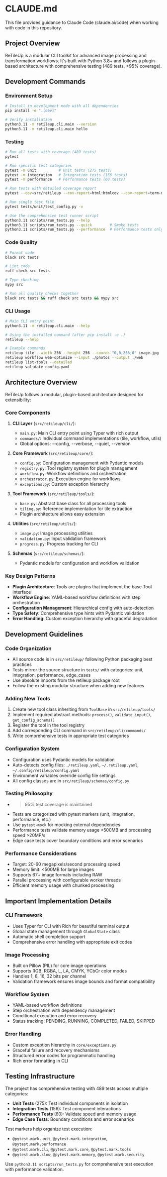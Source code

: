 # CLAUDE.md

This file provides guidance to Claude Code (claude.ai/code) when working with code in this repository.

## Project Overview

ReTileUp is a modular CLI toolkit for advanced image processing and transformation workflows. It's built with Python 3.8+ and follows a plugin-based architecture with comprehensive testing (489 tests, >95% coverage).

## Development Commands

### Environment Setup
```bash
# Install in development mode with all dependencies
pip install -e ".[dev]"

# Verify installation
python3.11 -m retileup.cli.main --version
python3.11 -m retileup.cli.main hello
```

### Testing
```bash
# Run all tests with coverage (489 tests)
pytest

# Run specific test categories
pytest -m unit          # Unit tests (275 tests)
pytest -m integration   # Integration tests (156 tests)
pytest -m performance   # Performance tests (60 tests)

# Run tests with detailed coverage report
pytest --cov=src/retileup --cov-report=html:htmlcov --cov-report=term-missing

# Run single test file
pytest tests/unit/test_config.py -v

# Use the comprehensive test runner script
python3.11 scripts/run_tests.py --help
python3.11 scripts/run_tests.py --quick        # Smoke tests
python3.11 scripts/run_tests.py --performance  # Performance tests only
```

### Code Quality
```bash
# Format code
black src tests

# Lint code
ruff check src tests

# Type checking
mypy src

# Run all quality checks together
black src tests && ruff check src tests && mypy src
```

### CLI Usage
```bash
# Main CLI entry point
python3.11 -m retileup.cli.main --help

# Using the installed command (after pip install -e .)
retileup --help

# Example commands
retileup tile --width 256 --height 256 --coords "0,0;256,0" image.jpg
retileup workflow web-optimize --input ./photos --output ./web
retileup list-tools --detailed
retileup validate config.yaml
```

## Architecture Overview

ReTileUp follows a modular, plugin-based architecture designed for extensibility:

### Core Components

1. **CLI Layer** (`src/retileup/cli/`):
   - `main.py`: Main CLI entry point using Typer with rich output
   - `commands/`: Individual command implementations (tile, workflow, utils)
   - Global options: --config, --verbose, --quiet, --version

2. **Core Framework** (`src/retileup/core/`):
   - `config.py`: Configuration management with Pydantic models
   - `registry.py`: Tool registry system for plugin management
   - `workflow.py`: Workflow definitions and orchestration
   - `orchestrator.py`: Execution engine for workflows
   - `exceptions.py`: Custom exception hierarchy

3. **Tool Framework** (`src/retileup/tools/`):
   - `base.py`: Abstract base class for all processing tools
   - `tiling.py`: Reference implementation for tile extraction
   - Plugin architecture allows easy extension

4. **Utilities** (`src/retileup/utils/`):
   - `image.py`: Image processing utilities
   - `validation.py`: Input validation framework
   - `progress.py`: Progress tracking for CLI

5. **Schemas** (`src/retileup/schemas/`):
   - Pydantic models for configuration and workflow validation

### Key Design Patterns

- **Plugin Architecture**: Tools are plugins that implement the base Tool interface
- **Workflow Engine**: YAML-based workflow definitions with step orchestration
- **Configuration Management**: Hierarchical config with auto-detection
- **Type Safety**: Comprehensive type hints with Pydantic validation
- **Error Handling**: Custom exception hierarchy with graceful degradation

## Development Guidelines

### Code Organization
- All source code is in `src/retileup/` following Python packaging best practices
- Tests mirror the source structure in `tests/` with categories: unit, integration, performance, edge_cases
- Use absolute imports from the retileup package root
- Follow the existing modular structure when adding new features

### Adding New Tools
1. Create new tool class inheriting from `ToolBase` in `src/retileup/tools/`
2. Implement required abstract methods: `process()`, `validate_input()`, `get_config_schema()`
3. Register the tool in the tool registry
4. Add corresponding CLI command in `src/retileup/cli/commands/`
5. Write comprehensive tests in appropriate test categories

### Configuration System
- Configuration uses Pydantic models for validation
- Auto-detects config files: `./retileup.yaml`, `~/.retileup.yaml`, `~/.config/retileup/config.yaml`
- Environment variables override config file settings
- All config classes are in `src/retileup/schemas/config.py`

### Testing Philosophy
- >95% test coverage is maintained
- Tests are categorized with pytest markers (unit, integration, performance, etc.)
- Use `pytest-mock` for mocking external dependencies
- Performance tests validate memory usage <500MB and processing speed >20MP/s
- Edge case tests cover boundary conditions and error scenarios

### Performance Considerations
- Target: 20-60 megapixels/second processing speed
- Memory limit: <500MB for large images
- Supports 67+ image formats including RAW
- Parallel processing with configurable worker threads
- Efficient memory usage with chunked processing

## Important Implementation Details

### CLI Framework
- Uses Typer for CLI with Rich for beautiful terminal output
- Global state management through `GlobalState` class
- Automatic shell completion support
- Comprehensive error handling with appropriate exit codes

### Image Processing
- Built on Pillow (PIL) for core image operations
- Supports RGB, RGBA, L, LA, CMYK, YCbCr color modes
- Handles 1, 8, 16, 32 bits per channel
- Validation framework ensures image bounds and format compatibility

### Workflow System
- YAML-based workflow definitions
- Step orchestration with dependency management
- Conditional execution and error recovery
- Status tracking: PENDING, RUNNING, COMPLETED, FAILED, SKIPPED

### Error Handling
- Custom exception hierarchy in `core/exceptions.py`
- Graceful failure and recovery mechanisms
- Structured error codes for programmatic handling
- Rich error formatting in CLI

## Testing Infrastructure

The project has comprehensive testing with 489 tests across multiple categories:

- **Unit Tests** (275): Test individual components in isolation
- **Integration Tests** (156): Test component interactions
- **Performance Tests** (60): Validate speed and memory usage
- **Edge Case Tests**: Boundary conditions and error scenarios

Test markers help organize test execution:
- `@pytest.mark.unit`, `@pytest.mark.integration`, `@pytest.mark.performance`
- `@pytest.mark.cli`, `@pytest.mark.core`, `@pytest.mark.tools`
- `@pytest.mark.slow`, `@pytest.mark.memory`, `@pytest.mark.security`

Use `python3.11 scripts/run_tests.py` for comprehensive test execution with performance validation.